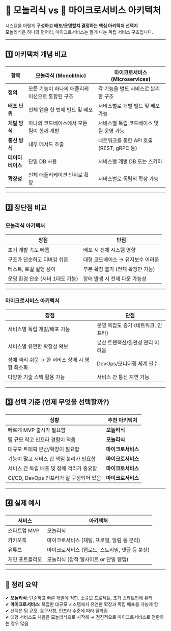 # 🧱 모놀리식 vs 🧩 마이크로서비스 아키텍처

시스템을 어떻게 **구성하고 배포/운영할지 결정하는 핵심 아키텍처 선택지**  
모놀리식은 하나의 덩어리, 마이크로서비스는 잘게 나눈 독립 서비스 구조입니다.

---

## 1️⃣ 아키텍처 개념 비교

| 항목               | 모놀리식 (Monolithic)                              | 마이크로서비스 (Microservices)                      |
|--------------------|---------------------------------------------------|-----------------------------------------------------|
| **정의**           | 모든 기능이 하나의 애플리케이션으로 통합된 구조     | 각 기능을 별도 서비스로 분리한 구조                 |
| **배포 단위**      | 전체 앱을 한 번에 빌드 및 배포                     | 서비스별로 개별 빌드 및 배포 가능                   |
| **개발 방식**      | 하나의 코드베이스에서 모든 팀이 함께 개발           | 서비스별 독립 코드베이스 및 팀 운영 가능            |
| **통신 방식**      | 내부 메서드 호출                                   | 네트워크를 통한 API 호출 (REST, gRPC 등)            |
| **데이터베이스**   | 단일 DB 사용                                       | 서비스별 개별 DB 또는 스키마                         |
| **확장성**         | 전체 애플리케이션 단위로 확장                      | 서비스별로 독립적 확장 가능                         |

---

## 2️⃣ 장단점 비교

### 모놀리식 아키텍처

| 장점                                   | 단점 |
|----------------------------------------|------|
| 초기 개발 속도 빠름                     | 배포 시 전체 시스템 영향 |
| 구조가 단순하고 디버깅 쉬움             | 대형 코드베이스 → 유지보수 어려움 |
| 테스트, 로컬 실행 용이                 | 부분 확장 불가 (전체 확장만 가능) |
| 운영 환경 단순 (서버 1대도 가능)        | 장애 발생 시 전체 다운 가능성 |

---

### 마이크로서비스 아키텍처

| 장점                                      | 단점 |
|-------------------------------------------|------|
| 서비스별 독립 개발/배포 가능              | 운영 복잡도 증가 (네트워크, 인프라) |
| 서비스별 유연한 확장성 확보               | 분산 트랜잭션/일관성 관리 어려움 |
| 장애 격리 쉬움 → 한 서비스 장애 시 영향 최소화 | DevOps/모니터링 체계 필수 |
| 다양한 기술 스택 활용 가능                | 서비스 간 통신 지연 가능 |

---

## 3️⃣ 선택 기준 (언제 무엇을 선택할까?)

| 상황                                      | 추천 아키텍처 |
|-------------------------------------------|----------------|
| 빠르게 MVP 출시가 필요함                   | **모놀리식** |
| 팀 규모 작고 인프라 경험이 적음            | **모놀리식** |
| 대규모 트래픽 분산/확장이 필요함           | **마이크로서비스** |
| 기능이 많고 서비스 간 책임 분리가 필요함   | **마이크로서비스** |
| 서비스 간 독립 배포 및 장애 격리가 중요함  | **마이크로서비스** |
| CI/CD, DevOps 인프라가 잘 구성되어 있음     | **마이크로서비스** |

---

## 4️⃣ 실제 예시

| 서비스         | 아키텍처 |
|----------------|----------|
| 스타트업 MVP   | 모놀리식 |
| 카카오톡       | 마이크로서비스 (채팅, 프로필, 알림 등 분리) |
| 유튜브         | 마이크로서비스 (업로드, 스트리밍, 댓글 등 분산) |
| 개인 포트폴리오 | 모놀리식 (정적 웹사이트 or 단일 웹앱) |

---

## 🎯 정리 요약

✔ **모놀리식**: 단순하고 빠른 개발에 적합. 소규모 프로젝트, 초기 스타트업에 유리  
✔ **마이크로서비스**: 복잡한 대규모 시스템에서 유연한 확장과 독립 배포를 가능케 함  
✔ 선택은 팀 규모, 요구사항, 인프라 수준에 따라 달라짐  
✔ 대형 서비스도 처음은 모놀리식으로 시작해 → 점진적으로 마이크로서비스로 전환하는 경우 많음

